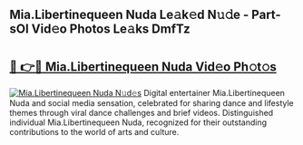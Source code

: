 ## Mia.Libertinequeen Nuda Le𝚊k𝚎d N𝚞𝚍e - Part-sOI Vid𝚎o Photos Le𝚊ks DmfTz

# <h2><a href="http://fbbgn6a.evod.top/?m=Mia.Libertinequeen+Nuda">🔗 👉🔴 Mia.Libertinequeen Nuda Vid𝚎o Ph𝚘t𝚘s</a></h2>

[![Mia.Libertinequeen Nuda N𝚞d𝚎s](https://i.imgur.com/8V9OHl7.gif)](http://fbbgn6a.evod.top/?m=Mia.Libertinequeen+Nuda)
Digital entertainer Mia.Libertinequeen Nuda and social media sensation, celebrated for sharing dance and lifestyle themes through viral dance challenges and brief videos. Distinguished individual Mia.Libertinequeen Nuda, recognized for their outstanding contributions to the world of arts and culture. 
